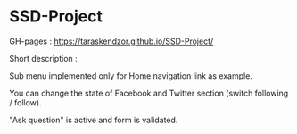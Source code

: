 # SSD-Project
GH-pages : https://taraskendzor.github.io/SSD-Project/

Short description :

Sub menu implemented only for Home navigation link as example.

You can change the state of Facebook and Twitter section (switch following / follow).

"Ask question" is active and form is validated.

